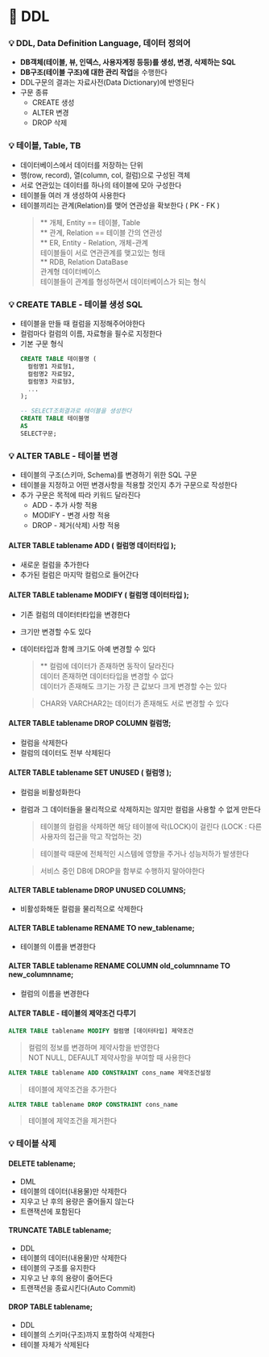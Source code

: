 # :pushpin: DDL

### :bulb: DDL, Data Definition Language, 데이터 정의어
- **DB객체(테이블, 뷰, 인덱스, 사용자계정 등등)를 생성, 변경, 삭제하는 SQL**
- **DB구조(테이블 구조)에 대한 관리 작업**을 수행한다
- DDL구문의 결과는 자료사전(Data Dictionary)에 반영된다
- 구문 종류
	- CREATE    생성
	- ALTER     변경
	- DROP      삭제

### :bulb: 테이블, Table, TB
- 데이터베이스에서 데이터를 저장하는 단위
- 행(row, record), 열(column, col, 컬럼)으로 구성된 객체
- 서로 연관있는 데이터를 하나의 테이블에 모아 구성한다
- 테이블들 여러 개 생성하여 사용한다
- 테이블끼리는 관계(Relation)를 맺어 연관성을 확보한다 ( PK - FK )
	> ** 개체, Entity == 테이블, Table   
	** 관계, Relation == 테이블 간의 연관성   
	** ER, Entity - Relation, 개체-관계   
	테이블들이 서로 연관관계를 맺고있는 형태   
	** RDB, Relation DataBase   
	관계형 데이터베이스   
	테이블들이 관계를 형성하면서 데이터베이스가 되는 형식

### :bulb: CREATE TABLE - 테이블 생성 SQL
- 테이블을 만들 때 컬럼을 지정해주어야한다
- 컬럼마다 컬럼의 이름, 자료형을 필수로 지정한다
- 기본 구문 형식
    ```sql
	CREATE TABLE 테이블명 (
	  컬럼명1 자료형1,
	  컬럼명2 자료형2,
	  컬럼명3 자료형3,
	  ...
	);

	-- SELECT조회결과로 테이블을 생성한다
	CREATE TABLE 테이블명
	AS
	SELECT구문;
    ```

### :bulb: ALTER TABLE - 테이블 변경
- 테이블의 구조(스키마, Schema)를 변경하기 위한 SQL 구문
- 테이블을 지정하고 어떤 변경사항을 적용할 것인지 추가 구문으로 작성한다
- 추가 구문은 목적에 따라 키워드 달라진다
	- ADD	    - 추가 사항 적용
	- MODIFY	- 변경 사항 적용
	- DROP	    - 제거(삭제) 사항 적용
#### ALTER TABLE tablename ADD ( 컬럼명 데이터타입 );
- 새로운 컬럼을 추가한다
- 추가된 컬럼은 마지막 컬럼으로 들어간다
#### ALTER TABLE tablename MODIFY ( 컬럼명 데이터타입 );
- 기존 컬럼의 데이터터타입을 변경한다
- 크기만 변경할 수도 있다
- 데이터타입과 함께 크기도 아예 변경할 수 있다
	> ** 컬럼에 데이터가 존재하면 동작이 달라진다   
	데이터 존재하면 데이터타입을 변경할 수 없다   
	데이터가 존재해도 크기는 가장 큰 값보다 크게 변경할 수는 있다

	> CHAR와 VARCHAR2는 데이터가 존재해도 서로 변경할 수 있다
#### ALTER TABLE tablename DROP COLUMN 컬럼명;
- 컬럼을 삭제한다
- 컬럼의 데이터도 전부 삭제된다
#### ALTER TABLE tablename SET UNUSED ( 컬럼명 );
- 컬럼을 비활성화한다
- 컬럼과 그 데이터들을 물리적으로 삭제하지는 않지만 컬럼을 사용할 수 없게 만든다

  > 테이블의 컬럼을 삭제하면 해당 테이블에 락(LOCK)이 걸린다 (LOCK : 다른 사용자의 접근을 막고 작업하는 것)

  > 테이블락 때문에 전체적인 시스템에 영향을 주거나 성능저하가 발생한다

  > 서비스 중인 DB에 DROP을 함부로 수행하지 말아야한다   
#### ALTER TABLE tablename DROP UNUSED COLUMNS;
- 비활성화해둔 컬럼을 물리적으로 삭제한다
#### ALTER TABLE tablename RENAME TO new_tablename;
- 테이블의 이름을 변경한다
#### ALTER TABLE tablename RENAME COLUMN old_columnname TO new_columnname;
- 컬럼의 이름을 변경한다
#### ALTER TABLE - 테이블의 제약조건 다루기
```sql
ALTER TABLE tablename MODIFY 컬럼명 [데이터타입] 제약조건
```
> 컬럼의 정보를 변경하며 제약사항을 반영한다   
NOT NULL, DEFAULT 제약사항을 부여할 때 사용한다
```sql
ALTER TABLE tablename ADD CONSTRAINT cons_name 제약조건설정
```
> 테이블에 제약조건을 추가한다
```sql
ALTER TABLE tablename DROP CONSTRAINT cons_name
```
> 테이블에 제약조건을 제거한다

### :bulb: 테이블 삭제
#### DELETE tablename;
- DML
- 테이블의 데이터(내용물)만 삭제한다
- 지우고 난 후의 용량은 줄어들지 않는다
- 트랜잭션에 포함된다
#### TRUNCATE TABLE tablename;
- DDL
- 테이블의 데이터(내용물)만 삭제한다
- 테이블의 구조를 유지한다
- 지우고 난 후의 용량이 줄어든다
- 트랜잭션을 종료시킨다(Auto Commit)
#### DROP TABLE tablename;
- DDL
- 테이블의 스키마(구조)까지 포함하여 삭제한다
- 테이블 자체가 삭제된다

